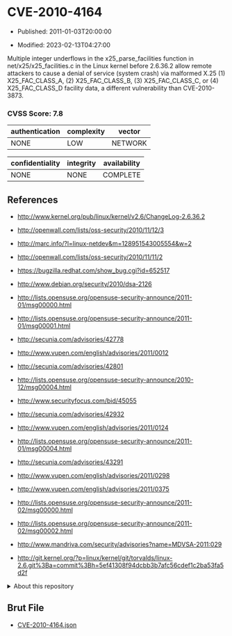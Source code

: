 # CVE-2010-4164

- Published: 2011-01-03T20:00:00

- Modified: 2023-02-13T04:27:00

Multiple integer underflows in the x25_parse_facilities function in net/x25/x25_facilities.c in the Linux kernel before 2.6.36.2 allow remote attackers to cause a denial of service (system crash) via malformed X.25 (1) X25_FAC_CLASS_A, (2) X25_FAC_CLASS_B, (3) X25_FAC_CLASS_C, or (4) X25_FAC_CLASS_D facility data, a different vulnerability than CVE-2010-3873.

### CVSS Score: **7.8**

| authentication | complexity | vector |
| --- | --- | --- |
| NONE | LOW | NETWORK |

| confidentiality | integrity | availability |
| --- | --- | --- |
| NONE | NONE | COMPLETE |

## References

* http://www.kernel.org/pub/linux/kernel/v2.6/ChangeLog-2.6.36.2

* http://openwall.com/lists/oss-security/2010/11/12/3

* http://marc.info/?l=linux-netdev&m=128951543005554&w=2

* http://openwall.com/lists/oss-security/2010/11/11/2

* https://bugzilla.redhat.com/show_bug.cgi?id=652517

* http://www.debian.org/security/2010/dsa-2126

* http://lists.opensuse.org/opensuse-security-announce/2011-01/msg00000.html

* http://lists.opensuse.org/opensuse-security-announce/2011-01/msg00001.html

* http://secunia.com/advisories/42778

* http://www.vupen.com/english/advisories/2011/0012

* http://secunia.com/advisories/42801

* http://lists.opensuse.org/opensuse-security-announce/2010-12/msg00004.html

* http://www.securityfocus.com/bid/45055

* http://secunia.com/advisories/42932

* http://www.vupen.com/english/advisories/2011/0124

* http://lists.opensuse.org/opensuse-security-announce/2011-01/msg00004.html

* http://secunia.com/advisories/43291

* http://www.vupen.com/english/advisories/2011/0298

* http://www.vupen.com/english/advisories/2011/0375

* http://lists.opensuse.org/opensuse-security-announce/2011-02/msg00000.html

* http://lists.opensuse.org/opensuse-security-announce/2011-02/msg00002.html

* http://www.mandriva.com/security/advisories?name=MDVSA-2011:029

* http://git.kernel.org/?p=linux/kernel/git/torvalds/linux-2.6.git%3Ba=commit%3Bh=5ef41308f94dcbb3b7afc56cdef1c2ba53fa5d2f

<details>
<summary>About this repository</summary> 

  This repository is part of the project [Live Hack CVE](https://github.com/Live-Hack-CVE). Main website can be found [www.live-hack.org](https://www.live-hack.org) 
  
  Made by [Sn0wAlice](https://github.com/Sn0wAlice) for the people that care about security and need to have a feed of the latest CVEs. Hope you enjoy it, don't forget to star the repo and follow me on [Twitter](https://twitter.com/Sn0wAlice) and [Github](https://github.com/Sn0wAlice). And that is my [personnal website](https://www.alice-snow.me/)

  - [Home Page](https://github.com/Live-Hack-CVE)
  - [Framework](https://github.com/Live-Hack-CVE/cve-framework)
  - [CVE database](https://github.com/Live-Hack-CVE/full_database)
  - [Changelog](https://github.com/Live-Hack-CVE/Changelog)
</details>

## Brut File

* [CVE-2010-4164.json](https://raw.githubusercontent.com/Live-Hack-CVE/full_database/main/cves/2010/CVE-2010-4164.json)

